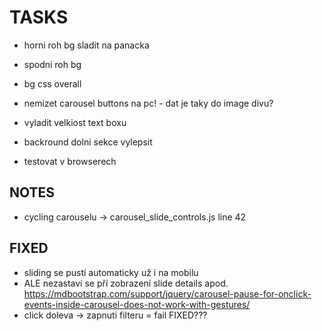 # TASKS

- horni roh bg sladit na panacka
- spodni roh bg
- bg css overall
- nemizet carousel buttons na pc! - dat je taky do image divu?

- vyladit velkiost text boxu
- backround dolni sekce vylepsit

- testovat v browserech

## NOTES

- cycling carouselu -> carousel_slide_controls.js line 42

## FIXED

- sliding se pustí automaticky už i na mobilu
- ALE nezastaví se pří zobrazení slide details apod.
<https://mdbootstrap.com/support/jquery/carousel-pause-for-onclick-events-inside-carousel-does-not-work-with-gestures/>
-  click doleva -> zapnuti filteru = fail FIXED???
